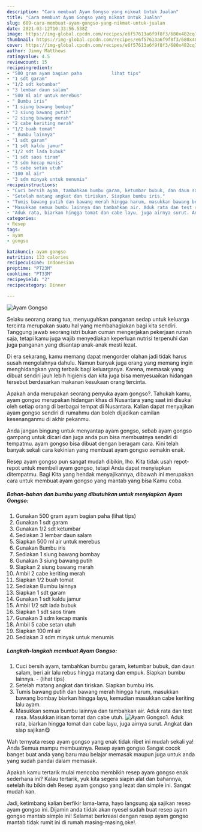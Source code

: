 ```yaml
---
description: "Cara membuat Ayam Gongso yang nikmat Untuk Jualan"
title: "Cara membuat Ayam Gongso yang nikmat Untuk Jualan"
slug: 689-cara-membuat-ayam-gongso-yang-nikmat-untuk-jualan
date: 2021-03-12T10:33:56.538Z
image: https://img-global.cpcdn.com/recipes/e6f57613a6f9f8f3/680x482cq70/ayam-gongso-foto-resep-utama.jpg
thumbnail: https://img-global.cpcdn.com/recipes/e6f57613a6f9f8f3/680x482cq70/ayam-gongso-foto-resep-utama.jpg
cover: https://img-global.cpcdn.com/recipes/e6f57613a6f9f8f3/680x482cq70/ayam-gongso-foto-resep-utama.jpg
author: Jimmy Matthews
ratingvalue: 4.5
reviewcount: 15
recipeingredient:
- "500 gram ayam bagian paha           lihat tips"
- "1 sdt garam"
- "1/2 sdt ketumbar"
- "3 lembar daun salam"
- "500 ml air untuk merebus"
- " Bumbu iris"
- "1 siung bawang bombay"
- "3 siung bawang putih"
- "2 siung bawang merah"
- "2 cabe keriting merah"
- "1/2 buah tomat"
- " Bumbu lainnya"
- "1 sdt garam"
- "1 sdt kaldu jamur"
- "1/2 sdt lada bubuk"
- "1 sdt saos tiram"
- "3 sdm kecap manis"
- "5 cabe setan utuh"
- "100 ml air"
- "3 sdm minyak untuk menumis"
recipeinstructions:
- "Cuci bersih ayam, tambahkan bumbu garam, ketumbar bubuk, dan daun salam, beri air lalu rebus hingga matang dan empuk. Siapkan bumbu lainnya.           (lihat tips)"
- "Setelah matang angkat dan tiriskan. Siapkan bumbu iris."
- "Tumis bawang putih dan bawang merah hingga harum, masukkan bawang bombay biarkan hingga layu, kemudian masukkan cabe keriting lalu ayam."
- "Masukkan semua bumbu lainnya dan tambahkan air. Aduk rata dan test rasa. Masukkan irisan tomat dan cabe utuh."
- "Aduk rata, biarkan hingga tomat dan cabe layu, juga airnya surut. Angkat dan siap sajikan😋"
categories:
- Resep
tags:
- ayam
- gongso

katakunci: ayam gongso 
nutrition: 133 calories
recipecuisine: Indonesian
preptime: "PT23M"
cooktime: "PT33M"
recipeyield: "2"
recipecategory: Dinner

---
```



![Ayam Gongso](https://img-global.cpcdn.com/recipes/e6f57613a6f9f8f3/680x482cq70/ayam-gongso-foto-resep-utama.jpg)

Selaku seorang orang tua, menyuguhkan panganan sedap untuk keluarga tercinta merupakan suatu hal yang membahagiakan bagi kita sendiri. Tanggung jawab seorang istri bukan cuman mengerjakan pekerjaan rumah saja, tetapi kamu juga wajib menyediakan keperluan nutrisi terpenuhi dan juga panganan yang disantap anak-anak mesti lezat.

Di era  sekarang, kamu memang dapat mengorder olahan jadi tidak harus susah mengolahnya dahulu. Namun banyak juga orang yang memang ingin menghidangkan yang terbaik bagi keluarganya. Karena, memasak yang dibuat sendiri jauh lebih higienis dan kita juga bisa menyesuaikan hidangan tersebut berdasarkan makanan kesukaan orang tercinta. 



Apakah anda merupakan seorang penyuka ayam gongso?. Tahukah kamu, ayam gongso merupakan hidangan khas di Nusantara yang saat ini disukai oleh setiap orang di berbagai tempat di Nusantara. Kalian dapat menyajikan ayam gongso sendiri di rumahmu dan boleh dijadikan camilan kesenanganmu di akhir pekanmu.

Anda jangan bingung untuk menyantap ayam gongso, sebab ayam gongso gampang untuk dicari dan juga anda pun bisa membuatnya sendiri di tempatmu. ayam gongso bisa dibuat dengan beragam cara. Kini telah banyak sekali cara kekinian yang membuat ayam gongso semakin enak.

Resep ayam gongso pun sangat mudah dibikin, lho. Kita tidak usah repot-repot untuk membeli ayam gongso, tetapi Anda dapat menyiapkan ditempatmu. Bagi Kita yang hendak menyajikannya, dibawah ini merupakan cara untuk membuat ayam gongso yang mantab yang bisa Kamu coba.

<!--inarticleads1-->

##### Bahan-bahan dan bumbu yang dibutuhkan untuk menyiapkan Ayam Gongso:

1. Gunakan 500 gram ayam bagian paha           (lihat tips)
1. Gunakan 1 sdt garam
1. Gunakan 1/2 sdt ketumbar
1. Sediakan 3 lembar daun salam
1. Siapkan 500 ml air untuk merebus
1. Gunakan  Bumbu iris
1. Sediakan 1 siung bawang bombay
1. Gunakan 3 siung bawang putih
1. Siapkan 2 siung bawang merah
1. Ambil 2 cabe keriting merah
1. Siapkan 1/2 buah tomat
1. Sediakan  Bumbu lainnya
1. Siapkan 1 sdt garam
1. Gunakan 1 sdt kaldu jamur
1. Ambil 1/2 sdt lada bubuk
1. Siapkan 1 sdt saos tiram
1. Gunakan 3 sdm kecap manis
1. Ambil 5 cabe setan utuh
1. Siapkan 100 ml air
1. Sediakan 3 sdm minyak untuk menumis




<!--inarticleads2-->

##### Langkah-langkah membuat Ayam Gongso:

1. Cuci bersih ayam, tambahkan bumbu garam, ketumbar bubuk, dan daun salam, beri air lalu rebus hingga matang dan empuk. Siapkan bumbu lainnya. -           (lihat tips)
1. Setelah matang angkat dan tiriskan. Siapkan bumbu iris.
1. Tumis bawang putih dan bawang merah hingga harum, masukkan bawang bombay biarkan hingga layu, kemudian masukkan cabe keriting lalu ayam.
1. Masukkan semua bumbu lainnya dan tambahkan air. Aduk rata dan test rasa. Masukkan irisan tomat dan cabe utuh.
<img src="//assets-global.cpcdn.com/assets/icons/button_play-2c75c40dde080a61004c1f40b05d8f140eaff45d7e9e6481dc71c63d2e7c4909.png" alt="Ayam Gongso">1. Aduk rata, biarkan hingga tomat dan cabe layu, juga airnya surut. Angkat dan siap sajikan😋




Wah ternyata resep ayam gongso yang enak tidak ribet ini mudah sekali ya! Anda Semua mampu membuatnya. Resep ayam gongso Sangat cocok banget buat anda yang baru mau belajar memasak maupun juga untuk anda yang sudah pandai dalam memasak.

Apakah kamu tertarik mulai mencoba membikin resep ayam gongso enak sederhana ini? Kalau tertarik, yuk kita segera siapin alat dan bahannya, setelah itu bikin deh Resep ayam gongso yang lezat dan simple ini. Sangat mudah kan. 

Jadi, ketimbang kalian berfikir lama-lama, hayo langsung aja sajikan resep ayam gongso ini. Dijamin anda tiidak akan nyesel sudah buat resep ayam gongso mantab simple ini! Selamat berkreasi dengan resep ayam gongso mantab tidak rumit ini di rumah masing-masing,oke!.

